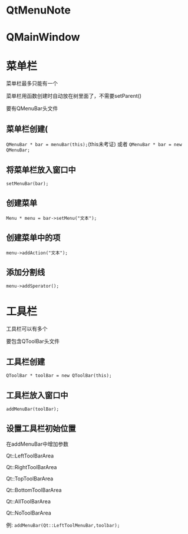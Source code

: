 # QtMenuNote
# QMainWindow

# 菜单栏

菜单栏最多只能有一个

菜单栏用函数创建时自动放在树里面了，不需要setParent()

要有QMenuBar头文件

## 菜单栏创建(

`QMenuBar * bar = menuBar(this);`(this未考证)
或者
`QMenuBar * bar = new QMenuBar;`

## 将菜单栏放入窗口中

`setMenuBar(bar);`

## 创建菜单

`Menu * menu = bar->setMenu("文本");`

## 创建菜单中的项

`menu->addAction("文本");`

## 添加分割线

`menu->addSperator();`

# 工具栏

工具栏可以有多个

要包含QToolBar头文件

## 工具栏创建

`QToolBar * toolBar = new QToolBar(this);`

## 工具栏放入窗口中

`addMenuBar(toolBar);`

## 设置工具栏初始位置

在addMenuBar中增加参数

Qt::LeftToolBarArea

Qt::RightToolBarArea

Qt::TopToolBarArea

Qt::BottomToolBarArea

Qt::AllToolBarArea

Qt::NoToolBarArea

例:
`addMenuBar(Qt::LeftToolMenuBar,toolbar);`

